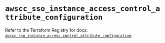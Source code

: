 # `awscc_sso_instance_access_control_attribute_configuration`

Refer to the Terraform Registry for docs: [`awscc_sso_instance_access_control_attribute_configuration`](https://registry.terraform.io/providers/hashicorp/awscc/0.70.0/docs/resources/sso_instance_access_control_attribute_configuration).
